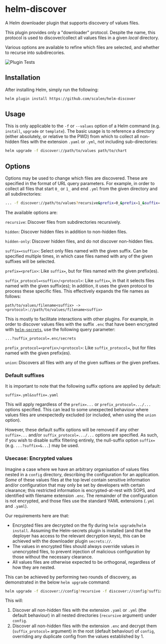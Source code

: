 # helm-discover
A Helm downloader plugin that supports discovery of values files.

This plugin provides only a "downloader" protocol.  Despite the name,
this protocol is used to discover/collect all values files in a given
_local_ directory.

Various options are available to refine which files are selected, and
whether to recurse into subdirecories.

![Plugin Tests](https://github.com/scalen/helm-discover/actions/workflows/test.yml/badge.svg)

## Installation

After installing Helm, simply run the following:
```bash
helm plugin install https://github.com/scalen/helm-discover
```

## Usage

This is only applicable to the `-f` or `--values` option of a Helm
command (e.g. `install`, `upgrade` or `template`).  The basic usage
is to reference a directory (either absolutely, or relative to the
PWD) from which to collect all non-hidden files with the extension
`.yaml` or `.yml`, not including sub-directories:

```bash
helm upgrade -f discover://path/to/values path/to/chart
```

## Options

Options may be used to change which files are discovered.  These are
specified in the format of URL query parameters. For example, in order
to collect all files that start `0_` or `1_` and end `.yml` from the given
directory and all subdirectories:

```bash
... -f discover://path/to/values?recursive&prefix=0_&prefix=1_&suffix=.yml
```

The available options are:

`recursive`: Discover files from subdirectories recursively.

`hidden`: Discover hidden files in addition to non-hidden files.

`hidden-only`: Discover hidden files, and do not discover non-hidden files.

`suffix=<suffix>`: Select only files named with the given suffix.  Can be
specified multiple times, in which case files named with any of the given
suffixes will be selected.

`prefix=<prefix>`: Like `suffix=`, but for files named with the given
prefix(es).

`suffix_protocol=<suffix>/<protocol>`: Like `suffix=`, in that it selects
files named with the given suffix(es); In addition, it uses the given
protocol to process these specific files.  This effectively expands the
file names as follows:
```
path/to/values/filename<suffix> -> <protocol>://path/to/values/filename<suffix>
```
This is mostly to facilitate interactions with other plugins.  For
example, in order to discover values files with the suffix `.enc` that
have been encrypted with
[`helm-secrets`](https://github.com/jkroepke/helm-secrets), use the
following query parameter:
```
...?suffix_protocol=.enc/secrets
```

`prefix_protocol=<prefix>/<protocol>`: Like `suffix_protocol=`, but for files named with the given prefix(es).

`union`: Discovers all files with any of the given suffixes _or_ the given
prefixes.

### Default suffixes

It is important to note that the following suffix options are applied by
default:
```
suffix=.yml&suffix=.yaml
```
This will apply regardless of the `prefix=...` or `prefix_protocol=.../...`
options specified.  This can lead to some unexpected behaviour where
values files are unexpectedly excluded (or included, when using the
`union` option).

However, these default suffix options will be removed if any other
`suffix=...` and/or `suffix_protocol=.../...` options are specified.  As
such, if you wish to disable suffix filtering entirely, the null-suffix
option `suffix=` (e.g. `...?suffix=&...`) may be used.

### Usecase: Encrypted values

Imagine a case where we have an arbitrary organisation of values files
nested in a `config` directory, describing the configuration for an
application. _Some_ of these values files at the top level contain
sensitive information and/or configuration that may only be set by
developers with certain clearance; this restricted information is
encrypted-at-rest with SOPS, and identified with filename extension
`.enc`. The remainder of the configuration is not encrypted, and those
files use the standard YAML extensions (`.yml` and `.yaml`).

Our requirements here are that:
* Encrypted files are decrypted on the fly during `helm upgrade`/`helm
  install`.  Assuming the Helm-secrets plugin is installed (and that the
  deployer has access to the relevant decryption keys), this can be
  achieved with the downloader plugin `secrets://`.
* The values in encrypted files should always override values in
  unencrypted files, to prevent injection of malicious configuration by
  those without the necessary clearance.
* All values files are otherwise expected to be orthogonal, regardless of
  how they are nested.

This can be achieved by performing two rounds of discovery, as
demonstrated in the below `helm upgrade` command:
```bash
helm upgrade -f discover://config?recursive -f discover://config?suffix_protocol=.enc/secrets repo/chart
```
This will:
1. Discover all non-hidden files with the extension `.yaml` or `.yml` (the
   default behaviour) in all nested directories (`recursive` argument)
   under `config`.
2. Discover all non-hidden files with the extension `.enc` and decrypt them
  (`suffix_protocol=` argument) in the root (default behaviour) of
  `config`, overriding any duplicate config from the values established
  by 1.
